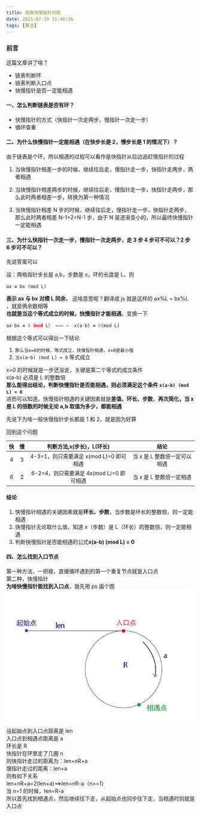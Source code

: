 ```yaml
---
title: 链表快慢指针问题
date: 2021-07-19 11:46:56
tags: [算法]
---
```


### 前言

这篇文章讲了啥？

- 链表判断环
- 链表判断入口点
- 快慢指针是否一定能相遇

#### 一、怎么判断链表是否有环？

- 快慢指针的方式（快指针一次走两步，慢指针一次走一步）
- 循环查重

#### 二、为什么快慢指针一定能相遇（在快步长是 2，慢步长是 1 的情况下）？

由于链表是个环，所以相遇的过程可以看作是快指针从后边追赶慢指针的过程

1. 当快慢指针相差一步的时候，继续往后走，慢指针走一步，快指针走两步，两者相遇

2. 当快慢指针相差两步的时候，继续往后走，慢指针走一步，快指针走两步，那么此时两者相差一步，转换为第一种情况

3. 当快慢指针相差 N 步的时候，继续往后走，慢指针走一步，快指针走两步，那么此时两者相差 N-1+2=N-1 步，由于 N 是逐渐变小的，所以最终快慢指针一定能相遇

#### 三、为什么快指针一次走一步，慢指针一次走两步，走 3 步 4 步可不可以？2 步 6 步可不可以？

先说答案可以

设：两格指针步长是 a,b，步数是 x，环的长度是 L，则

```
ax ≡ bx (mod L)
```

**表示 ax 与 bx 对模 L 同余**， 这啥意思呢？翻译成 js 就是这样的 ax%L = bx%L ，就是俩余数相等  
**也就是当这个等式成立的时候，快慢指针才能相遇**，变换一下

```javascript
ax-bx ≡ 0（mod L） === >  x(a-b) ≡ 0(mod L)
```

根据这个等式可以得出一下结论

1. `那么当x=0的时候，等式成立，快慢指针相遇，x=0是最小值`
2. `当x(a-b) (mod L) = 0` 等式成立

x=0 的时候就是一步还没走，关键是第二个等式的成立条件  
x(a-b) 必须是 L 的整数倍  
**那么能得出结论，判断快慢指针是否能相遇，则必须满足这个条件
`x(a-b) (mod L) = 0`**  
进而可以知道，快慢指针相遇的关键因素就是**差值、环长、步数**，**再次简化，当 x 是 L 的倍数的时候无论 a,b 取值为多少，都能相遇**

先说下为啥一般快慢指针步长都是 1 和 2，就是因为好算

回到这个问题

| 快  | 慢  |        判断方法,x(步长)，L(环长)         |             结论             |
| :-: | :-: | :--------------------------------------: | :--------------------------: |
|  4  |  3  | 4-3=1，则只需要满足 x(mod L)=0 即可相遇  | 当 x 是 L 整数倍一定可以相遇 |
|  6  |  2  | 6-2=4，则只需要满足 4x(mod L)=0 即可相遇 |   当 x 是 L 整数倍一定相遇   |

#### 结论

1. 快慢指针相遇的关键因素就是**环长、步数**，当步数是环长的整数倍，则一定能相遇
2. 快慢指针无论取什么值，知道 x（步数）是 L（环长）的整数倍，则一定能相遇
3. 判断快慢指针是否能相遇的公式**x(a-b) (mod L) = 0**

#### 四、怎么找到入口节点

第一种方法，一把梭，直接循环遇到的第一个重复节点就是入口点  
第二种，快慢指针  
**为啥快慢指针能找到入口点**，我先用 ps 画个图
![图](/images/链表快慢指针问题/1.png)

设起始点到入口点距离是 len  
入口点到相遇点距离是 a  
环长是 R  
快指针在环里走了几圈 n  
则快指针走过的距离为：len+nR+a  
慢指针走过的距离：len+a  
则有如下关系  
len+nR+a=2(len+a)==>len=nR-a（n>=1）  
当 n=1 的时候，len=R-a  
所以首先找到相遇点，然后继续往下走，从起始点也同步往下走，当相遇时则就是入口点
